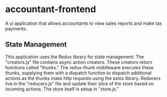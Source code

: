 # accountant-frontend

A ui application that allows accountants to view sales reports and make tax payments.

## State Management

This application uses the Redux library for state management. The "creators.js" file contains async action creators. These creators return functions called "thunks." The redux-thunk middleware executes these thunks, supplying them with a dispatch function to dispatch additional actions as the thunks make http requests using the axios library. Reducers live in the "reducers.js" file and update their slice of the store based on incoming actions. The store itself is setup in "store.js." 






